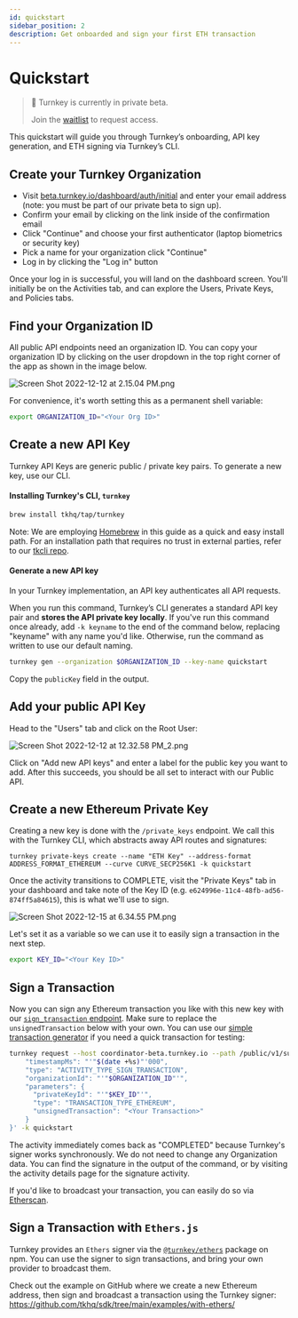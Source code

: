 ```yaml
---
id: quickstart
sidebar_position: 2
description: Get onboarded and sign your first ETH transaction  
---
```

# Quickstart 

> 📘 Turnkey is currently in private beta.
>
> Join the [waitlist](https://www.turnkey.io/waitlist) to request access.

This quickstart will guide you through Turnkey’s onboarding, API key generation, and ETH signing via Turnkey’s CLI.

## Create your Turnkey Organization

- Visit [beta.turnkey.io/dashboard/auth/initial](https://beta.turnkey.io/dashboard/auth/initial) and enter your email address (note: you must be part of our private beta to sign up).
- Confirm your email by clicking on the link inside of the confirmation email
- Click "Continue" and choose your first authenticator (laptop biometrics or security key)
- Pick a name for your organization click "Continue"
- Log in by clicking the "Log in" button

Once your log in is successful, you will land on the dashboard screen. You'll initially be on the Activities tab, and can explore the Users, Private Keys, and Policies tabs.

## Find your Organization ID

All public API endpoints need an organization ID. You can copy your organization ID by clicking on the user dropdown in the top right corner of the app as shown in the image below.

![](https://files.readme.io/d8ff903-Screen_Shot_2022-12-12_at_2.15.04_PM.png "Screen Shot 2022-12-12 at 2.15.04 PM.png")

For convenience, it's worth setting this as a permanent shell variable:

```sh
export ORGANIZATION_ID="<Your Org ID>"
```

## Create a new API Key

Turnkey API Keys are generic public / private key pairs. To generate a new key, use our CLI.

#### Installing Turnkey's CLI, `turnkey`

```sh
brew install tkhq/tap/turnkey
```

Note: We are employing  [Homebrew](https://brew.sh/) in this guide as a quick and easy install path. For an installation path that requires no trust in external parties, refer to our [tkcli repo](https://github.com/tkhq/tkcli).

#### Generate a new API key

 In your Turnkey implementation, an API key authenticates all API requests.

When you run this command, Turnkey’s CLI generates a standard API key pair and **stores the API private key locally**. If you've run this command once already, add `-k keyname` to the end of the command below, replacing "keyname" with any name you'd like. Otherwise, run the command as written to use our default naming.

```sh
turnkey gen --organization $ORGANIZATION_ID --key-name quickstart
```

Copy the `publicKey` field in the output.

## Add your public API Key

Head to the "Users" tab and click on the Root User:

![](https://files.readme.io/d8fbe2b-Screen_Shot_2022-12-12_at_12.32.58_PM_2.png "Screen Shot 2022-12-12 at 12.32.58 PM_2.png")

Click on "Add new API keys" and enter a label for the public key you want to add. After this succeeds, you should be all set to interact with our Public API.

## Create a new Ethereum Private Key

Creating a new key is done with the `/private_keys` endpoint. We call this with the Turnkey CLI, which abstracts away API routes and signatures:

```
turnkey private-keys create --name "ETH Key" --address-format ADDRESS_FORMAT_ETHEREUM --curve CURVE_SECP256K1 -k quickstart
```

Once the activity transitions to COMPLETE, visit the "Private Keys" tab in your dashboard and take note of the Key ID (e.g. `e624996e-11c4-48fb-ad56-874ff5a84615`), this is what we'll use to sign.

![](https://files.readme.io/2812d13-Screen_Shot_2022-12-15_at_6.34.55_PM.png "Screen Shot 2022-12-15 at 6.34.55 PM.png")

Let's set it as a variable so we can use it to easily sign a transaction in the next step.

```sh
export KEY_ID="<Your Key ID>"
```

## Sign a Transaction

Now you can sign any Ethereum transaction you like with this new key with our [`sign_transaction` endpoint](https://turnkey.readme.io/reference/publicapiservice_signtransaction). Make sure to replace the `unsignedTransaction` below with your own. You can use our [simple transaction generator](https://tx-generator.vercel.app/) if you need a quick transaction for testing:

```sh
turnkey request --host coordinator-beta.turnkey.io --path /public/v1/submit/sign_transaction --body '{
    "timestampMs": "'"$(date +%s)"'000",
    "type": "ACTIVITY_TYPE_SIGN_TRANSACTION",
    "organizationId": "'"$ORGANIZATION_ID"'",
    "parameters": {
      "privateKeyId": "'"$KEY_ID"'",
      "type": "TRANSACTION_TYPE_ETHEREUM",
      "unsignedTransaction": "<Your Transaction>"
    }
}' -k quickstart
```

The activity immediately comes back as "COMPLETED" because Turnkey's signer works synchronously. We do not need to change any Organization data. You can find the signature in the output of the command, or by visiting the activity details page for the signature activity.

If you'd like to broadcast your transaction, you can easily do so via [Etherscan](https://etherscan.io/pushTx).

## Sign a Transaction with `Ethers.js`

Turnkey provides an `Ethers` signer via the [`@turnkey/ethers`](https://www.npmjs.com/package/@turnkey/ethers) package on npm. You can use the signer to sign transactions, and bring your own provider to broadcast them.

Check out the example on GitHub where we create a new Ethereum address, then sign and broadcast a transaction using the Turnkey signer: <https://github.com/tkhq/sdk/tree/main/examples/with-ethers/>
